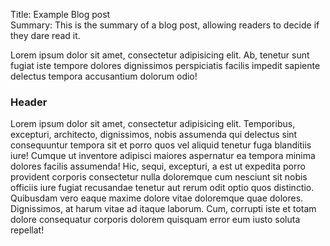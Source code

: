Title: Example Blog post  
Summary: This is the summary of a blog post, allowing readers to decide if they dare read it.

Lorem ipsum dolor sit amet, consectetur adipisicing elit. Ab, tenetur sunt fugiat iste tempore dolores dignissimos perspiciatis facilis impedit sapiente delectus tempora accusantium dolorum odio!

### Header

Lorem ipsum dolor sit amet, consectetur adipisicing elit. Temporibus, excepturi, architecto, dignissimos, nobis assumenda qui delectus sint consequuntur tempora sit et porro quos vel aliquid tenetur fuga blanditiis iure! Cumque ut inventore adipisci maiores aspernatur ea tempora minima dolores facilis assumenda! Hic, sequi, excepturi, a est ut expedita porro provident corporis consectetur nulla doloremque cum nesciunt sit nobis officiis iure fugiat recusandae tenetur aut rerum odit optio quos distinctio. Quibusdam vero eaque maxime dolore vitae doloremque quae dolores. Dignissimos, at harum vitae ad itaque laborum. Cum, corrupti iste et totam dolore consequatur corporis dolorem quisquam error eum iusto soluta repellat!